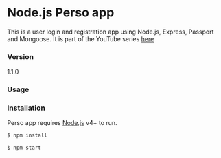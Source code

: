 # Node.js Perso app

This is a user login and registration app using Node.js, Express, Passport and Mongoose. It is part of the YouTube series [here](https://www.youtube.com/watch?v=Z1ktxiqyiLA)

### Version
1.1.0

### Usage


### Installation

Perso app requires [Node.js](https://nodejs.org/) v4+ to run.

```sh
$ npm install
```

```sh
$ npm start
```